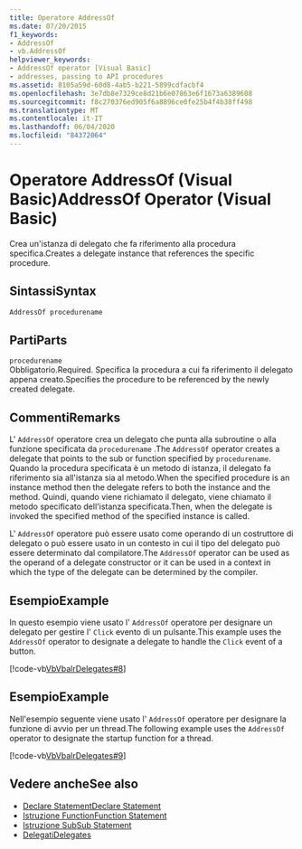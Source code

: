 ```yaml
---
title: Operatore AddressOf
ms.date: 07/20/2015
f1_keywords:
- AddressOf
- vb.AddressOf
helpviewer_keywords:
- AddressOf operator [Visual Basic]
- addresses, passing to API procedures
ms.assetid: 8105a59d-60d8-4ab5-b221-5899cdfacbf4
ms.openlocfilehash: 3e7db8e7329ce8d21b6e07863e6f1673a6389608
ms.sourcegitcommit: f8c270376ed905f6a8896ce0fe25b4f4b38ff498
ms.translationtype: MT
ms.contentlocale: it-IT
ms.lasthandoff: 06/04/2020
ms.locfileid: "84372064"
---
```

# <a name="addressof-operator-visual-basic"></a><span data-ttu-id="a665a-102">Operatore AddressOf (Visual Basic)</span><span class="sxs-lookup"><span data-stu-id="a665a-102">AddressOf Operator (Visual Basic)</span></span>
<span data-ttu-id="a665a-103">Crea un'istanza di delegato che fa riferimento alla procedura specifica.</span><span class="sxs-lookup"><span data-stu-id="a665a-103">Creates a delegate instance that references the specific procedure.</span></span>  
  
## <a name="syntax"></a><span data-ttu-id="a665a-104">Sintassi</span><span class="sxs-lookup"><span data-stu-id="a665a-104">Syntax</span></span>  
  
```vb  
AddressOf procedurename  
```  
  
## <a name="parts"></a><span data-ttu-id="a665a-105">Parti</span><span class="sxs-lookup"><span data-stu-id="a665a-105">Parts</span></span>  
 `procedurename`  
 <span data-ttu-id="a665a-106">Obbligatorio.</span><span class="sxs-lookup"><span data-stu-id="a665a-106">Required.</span></span> <span data-ttu-id="a665a-107">Specifica la procedura a cui fa riferimento il delegato appena creato.</span><span class="sxs-lookup"><span data-stu-id="a665a-107">Specifies the procedure to be referenced by the newly created delegate.</span></span>  
  
## <a name="remarks"></a><span data-ttu-id="a665a-108">Commenti</span><span class="sxs-lookup"><span data-stu-id="a665a-108">Remarks</span></span>  
 <span data-ttu-id="a665a-109">L' `AddressOf` operatore crea un delegato che punta alla subroutine o alla funzione specificata da `procedurename` .</span><span class="sxs-lookup"><span data-stu-id="a665a-109">The `AddressOf` operator creates a delegate that points to the sub or function specified by `procedurename`.</span></span> <span data-ttu-id="a665a-110">Quando la procedura specificata è un metodo di istanza, il delegato fa riferimento sia all'istanza sia al metodo.</span><span class="sxs-lookup"><span data-stu-id="a665a-110">When the specified procedure is an instance method then the delegate refers to both the instance and the method.</span></span> <span data-ttu-id="a665a-111">Quindi, quando viene richiamato il delegato, viene chiamato il metodo specificato dell'istanza specificata.</span><span class="sxs-lookup"><span data-stu-id="a665a-111">Then, when the  delegate is invoked the specified method of the specified instance is called.</span></span>  
  
 <span data-ttu-id="a665a-112">L' `AddressOf` operatore può essere usato come operando di un costruttore di delegato o può essere usato in un contesto in cui il tipo del delegato può essere determinato dal compilatore.</span><span class="sxs-lookup"><span data-stu-id="a665a-112">The `AddressOf` operator can be used as the operand of a delegate constructor or it can be used in a context in which the type of the delegate can be determined by the compiler.</span></span>  
  
## <a name="example"></a><span data-ttu-id="a665a-113">Esempio</span><span class="sxs-lookup"><span data-stu-id="a665a-113">Example</span></span>  
 <span data-ttu-id="a665a-114">In questo esempio viene usato l' `AddressOf` operatore per designare un delegato per gestire l' `Click` evento di un pulsante.</span><span class="sxs-lookup"><span data-stu-id="a665a-114">This example uses the `AddressOf` operator to designate a delegate to handle the `Click` event of a button.</span></span>  
  
 [!code-vb[VbVbalrDelegates#8](~/samples/snippets/visualbasic/VS_Snippets_VBCSharp/VbVbalrDelegates/VB/Class1.vb#8)]  
  
## <a name="example"></a><span data-ttu-id="a665a-115">Esempio</span><span class="sxs-lookup"><span data-stu-id="a665a-115">Example</span></span>  
 <span data-ttu-id="a665a-116">Nell'esempio seguente viene usato l' `AddressOf` operatore per designare la funzione di avvio per un thread.</span><span class="sxs-lookup"><span data-stu-id="a665a-116">The following example uses the `AddressOf` operator to designate the startup function for a thread.</span></span>  
  
 [!code-vb[VbVbalrDelegates#9](~/samples/snippets/visualbasic/VS_Snippets_VBCSharp/VbVbalrDelegates/VB/Class1.vb#9)]  
  
## <a name="see-also"></a><span data-ttu-id="a665a-117">Vedere anche</span><span class="sxs-lookup"><span data-stu-id="a665a-117">See also</span></span>

- [<span data-ttu-id="a665a-118">Declare Statement</span><span class="sxs-lookup"><span data-stu-id="a665a-118">Declare Statement</span></span>](../statements/declare-statement.md)
- [<span data-ttu-id="a665a-119">Istruzione Function</span><span class="sxs-lookup"><span data-stu-id="a665a-119">Function Statement</span></span>](../statements/function-statement.md)
- [<span data-ttu-id="a665a-120">Istruzione Sub</span><span class="sxs-lookup"><span data-stu-id="a665a-120">Sub Statement</span></span>](../statements/sub-statement.md)
- [<span data-ttu-id="a665a-121">Delegati</span><span class="sxs-lookup"><span data-stu-id="a665a-121">Delegates</span></span>](../../programming-guide/language-features/delegates/index.md)
